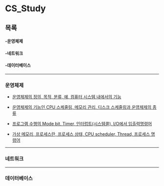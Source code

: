 # CS_Study

## 목록

#### -운영체제

#### -네트워크

#### -데이터베이스

---

### 운영체제

- [운영체제의 정의, 목적, 분류, 예, 컴퓨터 시스템 내에서의 기능](https://github.com/goodlucky1215/CS_Study/blob/main/%EC%9A%B4%EC%98%81%EC%B2%B4%EC%A0%9C/1.%20%EA%B0%9C%EC%9A%94/%EA%B8%80/%EC%9A%B4%EC%98%81%EC%B2%B4%EC%A0%9C%EA%B0%9C%EC%9A%94.md)

- [운영체제의 기능인 CPU 스케줄링, 메모리 관리, 디스크 스케줄링과 운영체제의 종류](https://github.com/goodlucky1215/CS_Study/blob/main/%EC%9A%B4%EC%98%81%EC%B2%B4%EC%A0%9C/1.%20%EA%B0%9C%EC%9A%94/%EA%B8%80/%EC%9A%B4%EC%98%81%EC%B2%B4%EC%A0%9C%EA%B0%9C%EC%9A%942.md)

- [프로그램 수행의 Mode bit, Timer, 인터럽트(시스템콜), I/O에서 입출력명령어](https://github.com/goodlucky1215/CS_Study/blob/main/%EC%9A%B4%EC%98%81%EC%B2%B4%EC%A0%9C/2.%EC%BB%B4%ED%93%A8%ED%84%B0%EC%8B%9C%EC%8A%A4%ED%85%9C%EC%9D%98%20%EA%B5%AC%EC%A1%B0/%EA%B8%80/%EC%BB%B4%ED%93%A8%ED%84%B0%EC%8B%9C%EC%8A%A4%ED%85%9C%EC%9D%98%20%EA%B5%AC%EC%A1%B0.md)

- [가상 메모리, 프로세스란, 프로세스 상태, CPU scheduler, Thread, 프로세스 명령어]()

---

### 네트워크

---

### 데이터베이스
